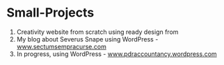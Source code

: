 # Small-Projects

1. Creativity website from scratch using ready design from 
2. My blog about Severus Snape using WordPress - www.sectumsempracurse.com
3. In progress, using WordPress - www.pdraccountancy.wordpress.com
